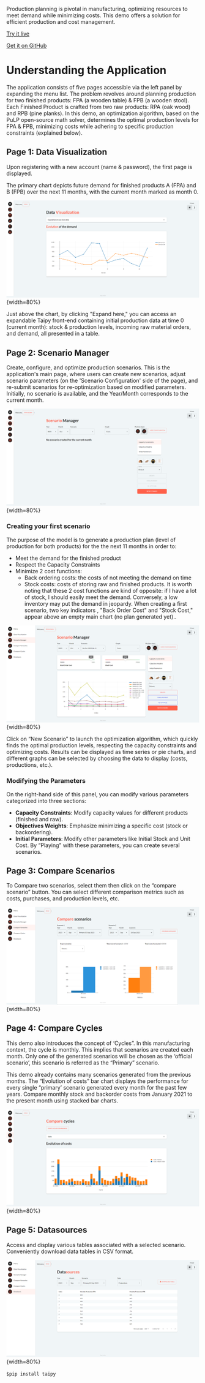 Production planning is pivotal in manufacturing, optimizing resources to meet 
demand while minimizing costs. This demo offers a solution for efficient production and cost management.

[Try it live](https://production-planning.taipy.cloud/Data-Visualization) 

[Get it on GitHub](https://github.com/Avaiga/demo-production-planning)

# Understanding the Application
The application consists of five pages accessible via the left panel by expanding the menu list.
The problem revolves around planning production for two finished products: 
FPA (a wooden table) & FPB (a wooden stool). Each Finished Product is crafted 
from two raw products: RPA (oak wood) and RPB (pine planks).
In this demo, an optimization algorithm, based on the PuLP open-source math solver, 
determines the optimal production levels for FPA & FPB, minimizing costs while 
adhering to specific production constraints (explained below).


## Page 1: Data Visualization
Upon registering with a new account (name & password), the first page is displayed.

The primary chart depicts future demand for finished products A (FPA) 
and B (FPB) over the next 11 months, with the current month marked as month 0.


![Data Visualization](images/production-planning-data-visualization.png){width=80%}

Just above the chart, by clicking "Expand here," you can access an expandable 
Taipy front-end containing initial production data at time 0 (current month): 
stock & production levels, incoming raw material orders, and demand, all presented in a table.



## Page 2: Scenario Manager

Create, configure, and optimize production scenarios.
This is the application's main page, where users can create new scenarios, 
adjust scenario parameters (on the 'Scenario Configuration' side of the page), 
and re-submit scenarios for re-optimization based on modified parameters.
Initially, no scenario is available, and the Year/Month corresponds to the current month.


![No scenario](images/production-planning-Scenario-Manager-no-scenario.png){width=80%}

### Creating your first scenario

The purpose of the model is to generate a production plan (level of production 
for both products) for the the next 11 months in order to:
- Meet the demand for the finished product
- Respect the Capacity Constraints
- Minimize 2 cost functions:
    - Back ordering costs: the costs of not meeting the demand on time
    - Stock costs: costs of storing raw and finished products.
It is worth noting that these 2 cost functions are kind of opposite:
if I have a lot of stock, I should easily meet the demand. Conversely,
a low inventory may put the demand in jeopardy.
When creating a first scenario, two key indicators , "Back Order Cost"
and "Stock Cost," appear above an empty main chart (no plan generated yet)..


![New scenario](images/production-planning-Scenario-Manager-new-scenario.png){width=80%}

Click on “New Scenario” to launch the optimization algorithm, which 
quickly finds the optimal production levels, respecting the capacity 
constraints and optimizing costs. 
Results can be displayed as time series or pie charts, and different 
graphs can be selected by choosing the data to display (costs, productions, etc.).


### Modifying the Parameters
On the right-hand side of this panel, you can modify various parameters categorized into three sections:

- **Capacity Constraints**: Modify capacity values for different products (finished and raw).
- **Objectives Weights**: Emphasize minimizing a specific cost (stock or backordering).
- **Initial Parameters**: Modify other parameters like Initial Stock and Unit Cost.
By “Playing” with these parameters, you can create several scenarios.



## Page 3: Compare Scenarios
To Compare two scenarios, select them then click on the “compare scenario” button. 
You can select different comparison metrics  such as costs, purchases, and production levels, etc.


![Compare scenario](images/production-planning-Compare-Scenario.png){width=80%}

## Page 4: Compare Cycles

This demo also introduces the concept of ‘Cycles”. 
In this manufacturing context, the cycle is monthly. 
This implies that scenarios are created each month. 
Only one of the generated scenarios will be chosen as the 
‘official scenario’, this scenario is referred as the “Primary” scenario. 

This demo already contains many scenarios generated from the 
previous months. The “Evolution of costs” bar chart displays 
the performance for every single “primary’ scenario generated 
every month for the past few years. Compare monthly stock and 
backorder costs from January 2021 to the present month using stacked bar charts.


![Compare Cycles](images/production-planning-Compare-Cycles.png){width=80%}

## Page 5: Datasources

Access and display various tables associated with 
a selected scenario. Conveniently download data tables in CSV format.

![Databases](images/production-planning-databases.png){width=80%}

```$pip install taipy```
